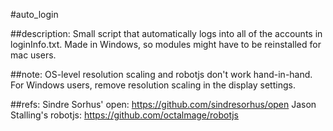 #auto_login

##description:
	Small script that automatically logs into all of the accounts in loginInfo.txt.
	Made in Windows, so modules might have to be reinstalled for mac users.

##note:
	OS-level resolution scaling and robotjs don't work hand-in-hand.
	For Windows users, remove resolution scaling in the display settings.

##refs:
	Sindre Sorhus' open: https://github.com/sindresorhus/open
	Jason Stalling's robotjs: https://github.com/octalmage/robotjs 